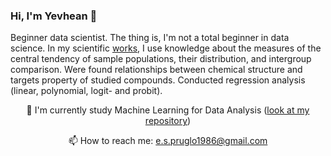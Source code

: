 ### Hi, I'm Yevhean 👋
Beginner data scientist.
The thing is, I'm not a total beginner in data science. In my scientific <a href='https://scholar.google.com/citations?user=kdQk3MkAAAAJ&hl=ru'>works</a>, I use knowledge about the measures of the central tendency of sample populations, their distribution, and intergroup comparison. Were found relationships between chemical structure  and  targets property of studied compounds. Conducted regression analysis (linear, polynomial, logit- and probit).



<p align='center'>
   🌱 I'm currently study Machine Learning for Data Analysis (<a href = "https://github.com/pruhlo/notes-for-Data-Science">look at my repository</a>)
</p>
<p align='center'>
   📫 How to reach me: <a href='mailto:e.s.pruglo1986@gmail.com'>e.s.pruglo1986@gmail.com</a>
</p>

<!--
**pruhlo/pruhlo** is a ✨ _special_ ✨ repository because its `README.md` (this file) appears on your GitHub profile.

Here are some ideas to get you started:

- 🔭 I’m currently working on ...
- 🌱 I’m currently learning ...
- 👯 I’m looking to collaborate on ...
- 🤔 I’m looking for help with ...
- 💬 Ask me about ...
- 📫 How to reach me: ...
- 😄 Pronouns: ...
- ⚡ Fun fact: ...
-->
